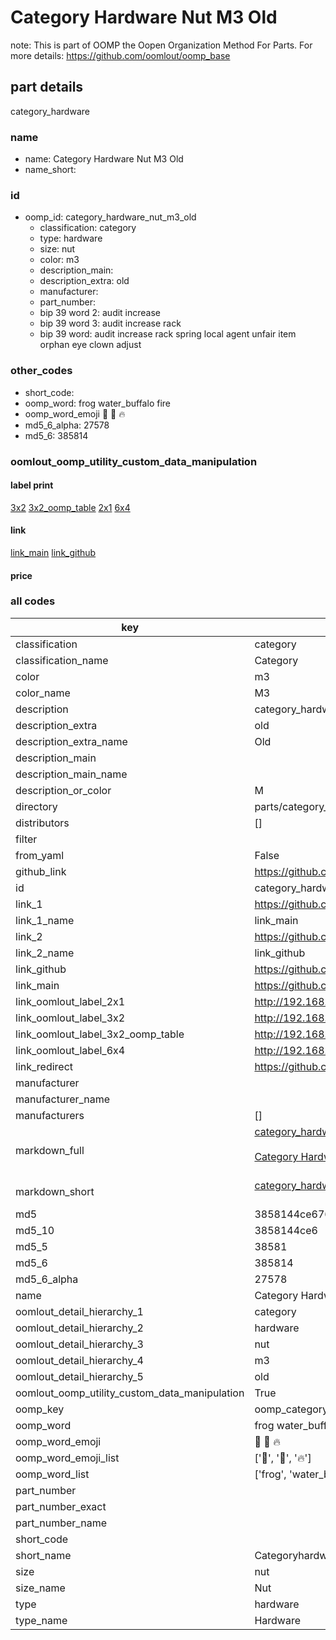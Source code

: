 # Category Hardware Nut M3 Old  

note: This is part of OOMP the Oopen Organization Method For Parts. For more details: https://github.com/oomlout/oomp_base

##  part details
  



category_hardware



### name
* name: Category Hardware Nut M3 Old
* name_short: 
### id
* oomp_id: category_hardware_nut_m3_old
  * classification: category
  * type: hardware
  * size: nut
  * color: m3
  * description_main: 
  * description_extra: old
  * manufacturer: 
  * part_number: 
  * bip 39 word 2: audit increase
  * bip 39 word 3: audit increase rack
  * bip 39 word: audit increase rack spring local agent unfair item orphan eye clown adjust

### other_codes
* short_code: 
* oomp_word: frog water_buffalo fire
* oomp_word_emoji :frog: :water_buffalo: :fire:
* md5_6_alpha: 27578
* md5_6: 385814






### oomlout_oomp_utility_custom_data_manipulation
#### label print
[3x2](http://192.168.1.245:1112/?label=oomp%2027578)
[3x2_oomp_table](http://192.168.1.108:1112/?label=oomp%2027578)
[2x1](http://192.168.1.242:1112/?label=oomp%2027578)
[6x4](http://192.168.1.55:1112/?label=oomp%2027578)    

#### link

[link_main](https://github.com/oomlout/oomlout_oomp_version_1_messy/tree/main/parts/category_hardware_nut_m3_old) [link_github](https://github.com/oomlout/oomlout_oomp_version_1_messy/tree/main/parts/category_hardware_nut_m3_old)                             

#### price







### all codes 
| key | value |  
| --- | --- |  
| classification | category |  
| classification_name | Category |  
| color | m3 |  
| color_name | M3 |  
| description | category_hardware |  
| description_extra | old |  
| description_extra_name | Old |  
| description_main |  |  
| description_main_name |  |  
| description_or_color | M  |  
| directory | parts/category_hardware_nut_m3_old |  
| distributors | [] |  
| filter |  |  
| from_yaml | False |  
| github_link | https://github.com/oomlout/oomlout_oomp_part_src/tree/main/parts/category_hardware_nut_m3_old |  
| id | category_hardware_nut_m3_old |  
| link_1 | https://github.com/oomlout/oomlout_oomp_version_1_messy/tree/main/parts/category_hardware_nut_m3_old |  
| link_1_name | link_main |  
| link_2 | https://github.com/oomlout/oomlout_oomp_version_1_messy/tree/main/parts/category_hardware_nut_m3_old |  
| link_2_name | link_github |  
| link_github | https://github.com/oomlout/oomlout_oomp_version_1_messy/tree/main/parts/category_hardware_nut_m3_old |  
| link_main | https://github.com/oomlout/oomlout_oomp_version_1_messy/tree/main/parts/category_hardware_nut_m3_old |  
| link_oomlout_label_2x1 | http://192.168.1.242:1112/?label=oomp%2027578 |  
| link_oomlout_label_3x2 | http://192.168.1.245:1112/?label=oomp%2027578 |  
| link_oomlout_label_3x2_oomp_table | http://192.168.1.108:1112/?label=oomp%2027578 |  
| link_oomlout_label_6x4 | http://192.168.1.55:1112/?label=oomp%2027578 |  
| link_redirect | https://github.com/oomlout/oomlout_oomp_version_1_messy/tree/main/parts/category_hardware_nut_m3_old |  
| manufacturer |  |  
| manufacturer_name |  |  
| manufacturers | [] |  
| markdown_full | [category_hardware_nut_m3_old](none)<br>[](none)<br>[Category Hardware Nut M3 Old](none)<br><br> |  
| markdown_short | [category_hardware_nut_m3_old](none)<br><br> |  
| md5 | 3858144ce676dda013c1ad33611ca878 |  
| md5_10 | 3858144ce6 |  
| md5_5 | 38581 |  
| md5_6 | 385814 |  
| md5_6_alpha | 27578 |  
| name | Category Hardware Nut M3 Old |  
| oomlout_detail_hierarchy_1 | category |  
| oomlout_detail_hierarchy_2 | hardware |  
| oomlout_detail_hierarchy_3 | nut |  
| oomlout_detail_hierarchy_4 | m3 |  
| oomlout_detail_hierarchy_5 | old |  
| oomlout_oomp_utility_custom_data_manipulation | True |  
| oomp_key | oomp_category_hardware_nut_m3_old |  
| oomp_word | frog water_buffalo fire |  
| oomp_word_emoji | :frog: :water_buffalo: :fire: |  
| oomp_word_emoji_list | [':frog:', ':water_buffalo:', ':fire:'] |  
| oomp_word_list | ['frog', 'water_buffalo', 'fire'] |  
| part_number |  |  
| part_number_exact |  |  
| part_number_name |  |  
| short_code |  |  
| short_name | Categoryhardware |  
| size | nut |  
| size_name | Nut |  
| type | hardware |  
| type_name | Hardware |  
